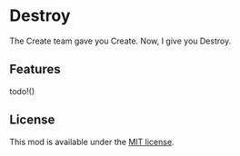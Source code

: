 # Destroy

The Create team gave you Create. Now, I give you Destroy.

## Features

todo!()

## License

This mod is available under the [MIT license](./LICENSE).

